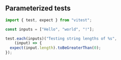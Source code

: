 ## Parameterized tests

```ts [1:]
import { test, expect } from "vitest";

const inputs = ["Hello", "world", "!"];

test.each(inputs)("Testing string lengths of %s", 
    (input) => {
  expect(input.length).toBeGreaterThan(0);
});
```